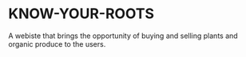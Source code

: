 # KNOW-YOUR-ROOTS
A webiste that brings the opportunity of buying and selling plants and organic produce to the users.
